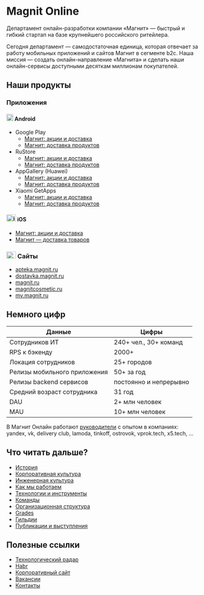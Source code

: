 # Magnit Online

Департамент онлайн-разработки компании «Магнит» — быстрый и гибкий стартап на базе крупнейшего российского ритейлера.

Сегодня департамент — самодостаточная единица, которая отвечает за работу мобильных приложений и сайтов Магнит в сегменте b2c. Наша миссия — создать онлайн-направление «Магнита» и сделать наши онлайн-сервисы доступными десяткам миллионам покупателей.

## Наши продукты

### Приложения

#### <img src="https://cdn.svgporn.com/logos/android-vertical.svg" alt="android" height="18" /> Android

* Google Play
  * [Магнит: акции и доставка](https://play.google.com/store/apps/details?id=ru.tander.magnit&hl=ru&gl=US)
  * [Магнит: доставка продуктов](https://play.google.com/store/apps/details?id=ru.magnit.express.android&hl=ru&gl=US)
* RuStore
  * [Магнит: акции и доставка](https://apps.rustore.ru/app/ru.tander.magnit)
  * [Магнит: доставка продуктов](https://apps.rustore.ru/app/ru.magnit.express.android)
* AppGallery (Huawei)
  * [Магнит: акции и доставка](https://appgallery.huawei.com/app/C101305395)
  * [Магнит: доставка продуктов](https://appgallery.huawei.com/app/C104053525)
* Xiaomi GetApps
  * [Магнит: акции и доставка](https://global.app.mi.com/details?lo=RU&la=ru&id=ru.tander.magnit)
  * [Магнит: доставка продуктов](https://global.app.mi.com/details?lo=RU&la=ru&id=ru.magnit.express.android)


#### <img src="https://cdn.svgporn.com/logos/apple-app-store.svg" alt="ios" width="25" height="18" /> iOS

* [Магнит: акции и доставка](https://apps.apple.com/ru/app/магнит-акции-и-скидки/id881463973)
* [Магнит — доставка товаров](https://apps.apple.com/ru/app/%D0%BC%D0%B0%D0%B3%D0%BD%D0%B8%D1%82-%D0%B4%D0%BE%D1%81%D1%82%D0%B0%D0%B2%D0%BA%D0%B0-%D1%82%D0%BE%D0%B2%D0%B0%D1%80%D0%BE%D0%B2/id1536769731)

### <img src="https://cdn.svgporn.com/logos/chrome.svg" alt="apple" width="25" height="18" /> Сайты

* [apteka.magnit.ru](https://apteka.magnit.ru/)
* [dostavka.magnit.ru](https://dostavka.magnit.ru/)
* [magnit.ru](https://magnit.ru/)
* [magnitcosmetic.ru](https://magnitcosmetic.ru/)
* [my.magnit.ru](https://my.magnit.ru/)

## Немного цифр

Данные  | Цифры
------------- | -------------
Сотрудников ИТ | 240+ чел., 30+ команд
RPS к бэкенду | 2000+
Локация сотрудников | 25+ городов
Релизы мобильного приложения | 50+ за год
Релизы backend сервисов | постоянно и непрерывно
Средний возраст сотрудника | 31 год
DAU | 2+ млн человек
MAU | 10+ млн человек

В Магнит Онлайн работают [руководители](contacts.md) с опытом в компаниях: yandex, vk, delivery club, lamoda, tinkoff, ostrovok, vprok.tech, x5.tech, ...

## Что читать дальше?

* [История](history.md)
* [Корпоративная культура](corporate_culture.md)
* [Инженерная культура](engineering_culture.md)
* [Как мы работаем](about.md)
* [Технологии и инструменты](tech/README.md)
* [Команды](teams/README.md)
* [Организационная структура](org_chart.md)
* [Grades](grades/README.md)
* [Гильдии](guild.md)
* [Публикации и выступления](publication.md)

## Полезные ссылки

* [Технологический радар](https://magnit-tech.github.io/magnit-online/tech/radar/index.html)
* [Habr](https://habr.com/ru/company/magnit/blog/)
* [Корпоративный сайт](https://www.magnit.tech/)
* [Вакансии](https://www.magnit.tech/vacancies/)
* [Контакты](contacts.md)
